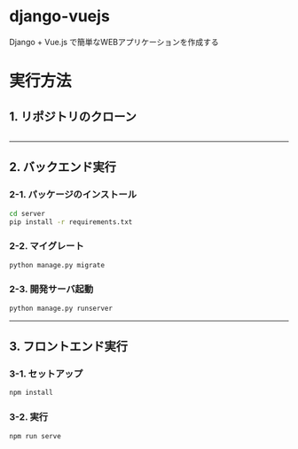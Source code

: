 # django-vuejs
Django + Vue.js で簡単なWEBアプリケーションを作成する

# 実行方法
## 1. リポジトリのクローン
```bash

```
***
## 2. バックエンド実行
### 2-1. パッケージのインストール
```bash
cd server
pip install -r requirements.txt
```
### 2-2. マイグレート
```bash
python manage.py migrate
```
### 2-3. 開発サーバ起動
```bash
python manage.py runserver
```
***
## 3. フロントエンド実行

### 3-1. セットアップ
```bash
npm install
```
### 3-2. 実行
```basu
npm run serve
```
